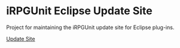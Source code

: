# iRPGUnit Eclipse Update Site

Project for maintaining the iRPGUnit update site for Eclipse plug-ins.

[Update Site](https://irpgunit.github.io/irpgunit-eclipse-update-site/)
